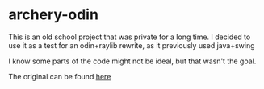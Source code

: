 # archery-odin

This is an old school project that was private for a long time.
I decided to use it as a test for an odin+raylib rewrite, as it previously used java+swing

I know some parts of the code might not be ideal, but that wasn't the goal.

The original can be found [here](https://github.com/LunaStrawberri/archery)
